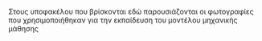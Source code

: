 Στους υποφακέλου που βρίσκονται εδώ παρουσιάζονται οι φωτογραφίες που χρησιμοποιήθηκαν για την εκπαίδευση του μοντέλου μηχανικής μάθησης
